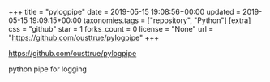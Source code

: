 +++
title = "pylogpipe"
date = 2019-05-15 19:08:56+00:00
updated = 2019-05-15 19:09:15+00:00
taxonomies.tags = ["repository", "Python"]
[extra]
css = "github"
star = 1
forks_count = 0
license = "None"
url = "https://github.com/ousttrue/pylogpipe"
+++

<https://github.com/ousttrue/pylogpipe>

python pipe for logging
